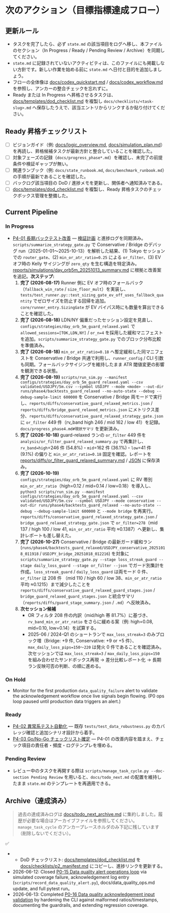 # 次のアクション（目標指標達成フロー）

## 更新ルール
- タスクを完了したら、必ず `state.md` の該当項目をログへ移し、本ファイルのセクション（In Progress / Ready / Pending Review / Archive）を同期してください。
- `state.md` に記録されていないアクティビティは、このファイルにも掲載しない方針です。新しい作業を始める前に `state.md` へ日付と目的を追加しましょう。
- フローの全体像は [docs/codex_quickstart.md](./codex_quickstart.md) / [docs/codex_workflow.md](./codex_workflow.md) を参照し、アンカーの整合チェックを忘れずに。
- Ready または In Progress へ昇格させるタスクは、[docs/templates/dod_checklist.md](./templates/dod_checklist.md) を複製し `docs/checklists/<task-slug>.md` へ保存したうえで、該当エントリからリンクするか貼り付けてください。

## Ready 昇格チェックリスト
- [ ] ビジョンガイド（例: [docs/logic_overview.md](./logic_overview.md), [docs/simulation_plan.md](./simulation_plan.md)）を再読し、昇格候補タスクが最新方針と整合していることを確認した。
- [ ] 対象フェーズの記録（`docs/progress_phase*.md`）を確認し、未完了の前提条件や検証ギャップが無い。
- [ ] 関連ランブック（例: `docs/state_runbook.md`, `docs/benchmark_runbook.md`）の手順が最新であることを確認した。
- [ ] バックログ該当項目の DoD / 進捗メモを更新し、関係者へ通知済みである。
- [ ] [docs/templates/dod_checklist.md](./templates/dod_checklist.md) を複製し、Ready 昇格タスクのチェックボックス管理を整備した。

## Current Pipeline

### In Progress

- [P4-01 長期バックテスト改善](./task_backlog.md#p4-01-長期バックテスト改善) — [検証計画](plans/phase4_validation_plan.md) と進捗ログを同期済み。`scripts/summarize_strategy_gate.py` で Conservative / Bridge のデバッグ run（2025-01-01〜2025-10-13）を解析した結果、(1) Tokyo セッションでの `router_gate`、(2) `min_or_atr_ratio=0.25` による `or_filter`、(3) EV オフ時の Kelly サイジングが `zero_qty` を生む構造を特定済み。[reports/simulations/day_orb5m_20251013_summary.md](../reports/simulations/day_orb5m_20251013_summary.md) に根拠と改善案を追記。**次ステップ:**
  1. **完了 (2026-08-17)** Runner 側に EV オフ時のフォールバック（`fallback_win_rate` / `size_floor_mult`）を実装し、`tests/test_runner.py::test_sizing_gate_ev_off_uses_fallback_quantity` でゼロサイズを防止する回帰を追加。`core/runner_entry.SizingGate` が EV バイパス時にも数量を算出できることを確認した。
  2. **完了 (2026-08-18)** LDN/NY 偏重だったセッション設定を見直し、`configs/strategies/day_orb_5m_guard_relaxed.yaml` で `allowed_sessions=[TOK,LDN,NY]` / `or_n=4` を採用した緩和マニフェストを追加。`scripts/summarize_strategy_gate.py` でのブロック分布比較を準備済み。
  3. **完了 (2026-08-18)** `min_or_atr_ratio=0.18` へ暫定緩和した同マニフェストを Conservative / Bridge 共通で利用し、`runner_config` / CLI 引数も同期。フォールバックサイジングを維持したまま ATR 閾値変更の影響を観測できる状態。
  4. **完了 (2026-08-19)** `scripts/run_sim.py --manifest configs/strategies/day_orb_5m_guard_relaxed.yaml --csv validated/USDJPY/5m.csv --symbol USDJPY --mode <mode> --out-dir runs/phase4/backtests_guard_relaxed --no-auto-state --debug --debug-sample-limit 600000` を Conservative / Bridge 両モードで実行し、`reports/diffs/conservative_guard_relaxed_metrics.json` / `reports/diffs/bridge_guard_relaxed_metrics.json` にメトリクス差分、`reports/diffs/conservative_guard_relaxed_strategy_gate.json` に `or_filter` 449 件（rv_band high 246 / mid 162 / low 41）を記録。`docs/progress_phase4.md#現状サマリ` を更新済み。
  5. **完了 (2026-10-18)** guard-relaxed ランの `or_filter` 449 件を `analysis/or_filter_guard_relaxed_summary.py` で再集計し、`rv_band=high`=246 件 (54.8%)・`mid`=162 件 (36.1%)・`low`=41 件 (9.1%) の偏りと `min_or_atr_ratio=0.18` 固定を確認。レポートを [reports/diffs/or_filter_guard_relaxed_summary.md](../reports/diffs/or_filter_guard_relaxed_summary.md) / [JSON](../reports/diffs/or_filter_guard_relaxed_summary.json) に保存済み。
  6. **完了 (2026-10-19)** `configs/strategies/day_orb_5m_guard_relaxed.yaml` に RV 帯別 `min_or_atr_ratio`（high=0.12 / mid=0.14 / low=0.18）を導入し、`python3 scripts/run_sim.py --manifest configs/strategies/day_orb_5m_guard_relaxed.yaml --csv validated/USDJPY/5m.csv --symbol USDJPY --mode conservative --out-dir runs/phase4/backtests_guard_relaxed --no-auto-state --debug --debug-sample-limit 600000` と `--mode bridge` を再実行。`reports/diffs/conservative_guard_relaxed_strategy_gate.json` / `bridge_guard_relaxed_strategy_gate.json` で `or_filter=278`（mid 137 / high 100 / low 41, `min_or_atr_ratio` 平均 ≈0.1387）へ更新し、集計レポートも差し替えた。
  7. **完了 (2026-10-27)** Conservative / Bridge の最新ガード緩和ラン
     (`runs/phase4/backtests_guard_relaxed/USDJPY_conservative_20251018_011918` /
     `USDJPY_bridge_20251018_012216`) を対象に
     `scripts/summarize_strategy_gate.py --stage loss_streak_guard --stage daily_loss_guard --stage or_filter --json`
     でガード別集計を作成。`loss_streak_guard` / `daily_loss_guard` は両モード 0 件、`or_filter` は 208 件
     （mid 110 / high 60 / low 38、`min_or_atr_ratio` 平均 ≈0.1215）まで減少したことを
     `reports/diffs/conservative_guard_relaxed_guard_stages.json` / `bridge_guard_relaxed_guard_stages.json`
     と統合サマリ（`reports/diffs/guard_stage_summary.json` / `.md`）へ反映済み。
  8. **次セッション候補**
     - OR フィルタ 208 件の内訳（mid/high 帯 81.7%）に基づき、`rv_band_min_or_atr_ratio` をさらに緩める案（例: high=0.08, mid=0.10, low=0.14）を試算する。
     - 2025-06 / 2024-Q1 のショートランで `max_loss_streak=3` のみブロック増（Bridge: +9 件, Conservative: +9 or +5 件）、`max_daily_loss_pips=150〜220` は発火 0 件であることを確認済み。次セッションでは `max_loss_streak=3` / `max_daily_loss_pips=150` を組み合わせたサンドボックス再現 → 差分比較レポート化 → 長期ラン反映可否の判断、の順に進める。

### On Hold

- Monitor for the first production `data_quality_failure` alert to validate the acknowledgement workflow once live signals begin flowing. (P0 ops loop paused until production data triggers an alert.)
### Ready

- [P4-02 異常系テスト自動化](./task_backlog.md#p4-02-異常系テスト自動化) — 既存 `tests/test_data_robustness.py` のカバレッジ確認と追加シナリオ設計から着手。
- [P4-03 Go/No-Go チェックリスト確定](./task_backlog.md#p4-03-go-no-go-チェックリスト確定) — P4-01 の改善内容を踏まえ、チェック項目の責任者・頻度・ログテンプレを埋める。

### Pending Review

- レビュー中のタスクを再開する際は `scripts/manage_task_cycle.py --doc-section Pending Review` を用いると、`docs/todo_next.md` の配置を維持したまま `state.md` のテンプレートを再適用できる。

## Archive（達成済み）

> 過去の達成済みログは [docs/todo_next_archive.md](./todo_next_archive.md) に集約しました。履歴が必要な場合はアーカイブファイルを参照してください。
> `manage_task_cycle` のアンカープレースホルダのみ下記に残しています（削除しないでください）。

<!-- manage_task_cycle archive placeholder -->
✅ <!-- anchor placeholder to satisfy manage_task_cycle start-task detection -->
- <!-- docs/task_backlog.md#p2-マルチ戦略ポートフォリオ化 -->
  - DoD チェックリスト: [docs/templates/dod_checklist.md](./templates/dod_checklist.md) を [docs/checklists/p2_manifest.md](./checklists/p2_manifest.md) にコピーし、進捗リンクを更新する。
- 2026-06-12: Closed [P0-15 Data quality alert operations loop](./task_backlog.md#p0-15-data-quality-alert-ops) via simulated coverage failure, acknowledgement log entry (`scripts/record_data_quality_alert.py`), docs/data_quality_ops.md update, and full pytest run。
- 2026-06-13: Completed [P0-16 Data quality acknowledgement input validation](./task_backlog.md#p0-16-data-quality-ack-validation) by hardening the CLI against malformed ratios/timestamps, documenting the guardrails, and extending regression coverage.
